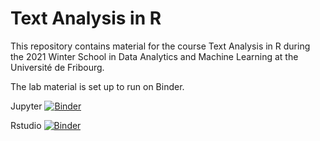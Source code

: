 # Text Analysis in R

This repository contains material for the course Text Analysis in R during the 2021 Winter School in Data Analytics and Machine Learning at the Université de Fribourg.

The lab material is set up to run on Binder.

Jupyter [![Binder](https://mybinder.org/badge_logo.svg)](https://mybinder.org/v2/gh/hliebert/course-text-analysis-in-r/HEAD)

Rstudio [![Binder](https://mybinder.org/badge_logo.svg)](https://mybinder.org/v2/gh/hliebert/course-text-analysis-in-r/HEAD?urlpath=rstudio)
